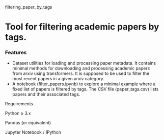filtering_paper_by_tags

# Tool for filtering academic papers by tags.

### Features

- Dataset utilities for loading and processing paper metadata. It contains minimal methods for downloading and processing academic papers from arxiv using transformers. It is supposed to be used to filter the most recent papers in a given arxiv category.
- A notebook (filter_papers.ipynb) to explore a minimal example where a fixed list of papers is filtered by tags. The CSV file (paper_tags.csv) lists papers and their associated tags.

Requirements

Python ≥ 3.x

Pandas (or equivalent)

Jupyter Notebook / IPython
